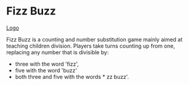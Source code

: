 # Fizz Buzz #

[Logo](https://agilekatas.co.uk/static/img/katas/kata_fizzbuzz.png)

Fizz Buzz is a counting and number substitution game mainly aimed at teaching children division.
Players take turns counting up from one, replacing any number that is divisible by:

* three with the word 'fizz',
* five with the word 'buzz'
* both three and five with the words * zz buzz'.